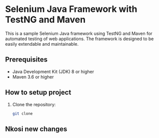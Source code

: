 # Selenium Java Framework with TestNG and Maven
This is a sample Selenium Java framework using TestNG and Maven for automated testing of web applications. The framework is designed to be easily extendable and maintainable.

## Prerequisites
- Java Development Kit (JDK) 8 or higher
- Maven 3.6 or higher
## How to setup project
1. Clone the repository:
   ```bash
   git clone
   
## Nkosi new changes


